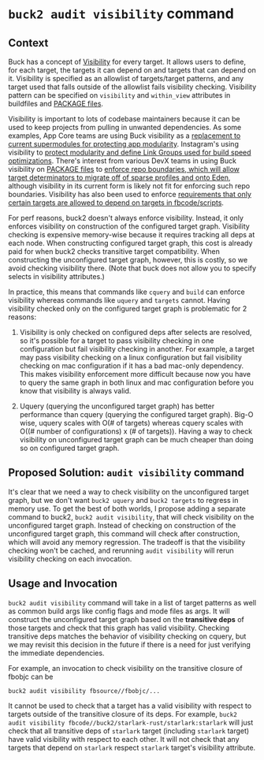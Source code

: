 # `buck2 audit visibility` command

## Context
Buck has a concept of [Visibility](../legacy/concepts/visibility.md) for every target.
It allows users to define, for each target, the targets it can depend on and targets that can depend on it.
Visibility is specified as an allowlist of targets/target patterns, and any target used that falls outside of the allowlist fails visibility checking.
Visibility pattern can be specified on `visibility` and `within_view` attributes in buildfiles and [PACKAGE files](https://www.internalfb.com/intern/wiki/Buck-users/Key_Concepts/Package_Files/).

Visibility is important to lots of codebase maintainers because it can be used to keep projects from pulling in unwanted dependencies.
As some examples, App Core teams are using Buck visibility as a [replacement to current supermodules for protecting app modularity](https://fb.prod.workplace.com/groups/2292177024436518/permalink/3112235492430663/).
 Instagram's using visibility to [protect modularity and define Link Groups used for build speed optimizations](https://fb.prod.workplace.com/groups/devx.build.bffs/posts/5169450219756775/?comment_id=5169500636418400).
 There's interest from various DevX teams in using Buck visibility on [PACKAGE files](https://www.internalfb.com/intern/wiki/Buck-users/Key_Concepts/Package_Files/) to [enforce repo boundaries, which will allow target determinators to migrate off of sparse profiles and onto Eden](https://fb.prod.workplace.com/groups/devx.build.bffs/posts/5169450219756775/), although visibility in its current form is likely not fit for enforcing such repo boundaries.
 Visibility has also been used to enforce [requirements that only certain targets are allowed to depend on targets in fbcode/scripts](https://fb.workplace.com/groups/buckeng/permalink/4392940254087889/).

For perf reasons, buck2 doesn't always enforce visibility.
Instead, it only enforces visibility on construction of the configured target graph.
Visibility checking is expensive memory-wise because it requires tracking all deps at each node.
When constructing configured target graph, this cost is already paid for when buck2 checks transitive target compatibility.
When constructing the unconfigured target graph, however, this is costly, so we avoid checking visibility there.
(Note that buck does not allow you to specify selects in visibility attributes.)

In practice, this means that commands like `cquery` and `build` can enforce visibility whereas commands like `uquery` and `targets` cannot.
Having visibility checked only on the configured target graph is problematic for 2 reasons:

1) Visibility is only checked on configured deps after selects are resolved, so it's possible for a target to pass visibility checking in one configuration but fail visibility checking in another.
For example, a target may pass visibility checking on a linux configuration but fail visibility checking on mac configuration if it has a bad mac-only dependency.
This makes visibility enforcement more difficult because now you have to query the same graph in both linux and mac configuration before you know that visibility is always valid.

2) Uquery (querying the unconfigured target graph) has better performance than cquery (querying the configured target graph).
Big-O wise, uquery scales with O(# of targets) whereas cquery scales with O((# number of configurations) x (# of targets)).
Having a way to check visibility on unconfigured target graph can be much cheaper than doing so on configured target graph.

## Proposed Solution: `audit visibility` command

It's clear that we need a way to check visibility on the unconfigured target graph, but we don't want `buck2 uquery` and `buck2 targets` to regress in memory use.
To get the best of both worlds, I propose adding a separate command to buck2, `buck2 audit visibility`, that will check visibility on the unconfigured target graph.
Instead of checking on construction of the unconfigured target graph, this command will check after construction, which will avoid any memory regression.
The tradeoff is that the visibility checking won't be cached, and rerunning `audit visibility` will rerun visibility checking on each invocation.

## Usage and Invocation

`buck2 audit visibility` command will take in a list of target patterns as well as common build args like config flags and mode files as args.
It will construct the unconfigured target graph based on the **transitive deps** of those targets and check that this graph has valid visibility.
Checking transitive deps matches the behavior of visibility checking on cquery, but we may revisit this decision in the future if there is a need for just verifying the immediate dependencies.

For example, an invocation to check visibility on the transitive closure of fbobjc can be
```shell
buck2 audit visibility fbsource//fbobjc/...
```

It cannot be used to check that a target has a valid visibility with respect to targets outside of the transitive closure of its deps.
For example, `buck2 audit visibility fbcode//buck2/starlark-rust/starlark:starlark` will just check that all transitive deps of `starlark` target (including `starlark` target) have valid visibility
 with respect to each other.
It will not check that any targets that depend on `starlark` respect `starlark` target's visibility attribute.
